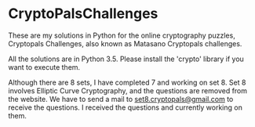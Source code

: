 # CryptoPalsChallenges

These are my solutions in Python for the online cryptography puzzles, Cryptopals Challenges, also known as Matasano Cryptopals challenges.

All the solutions are in Python 3.5. Please install the 'crypto' library if you want to execute them.

Although there are 8 sets, I have completed 7 and working on set 8. Set 8 involves Elliptic Curve Cryptography, and the questions are removed from the website. We have to send a mail to set8.cryptopals@gmail.com to receive the questions. I received the questions and currently working on them.
